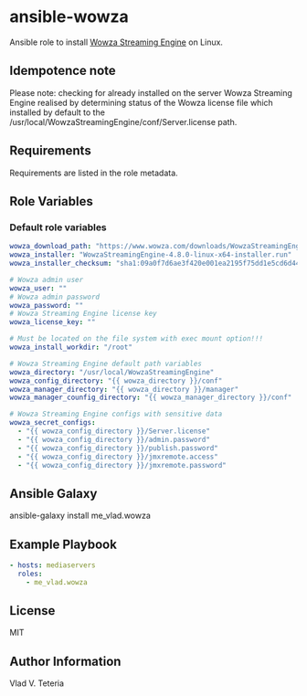 # ansible-wowza

Ansible role to install [Wowza Streaming Engine](https://www.wowza.com/products/streaming-engine) on Linux.

## Idempotence note

Please note: checking for already installed on the server Wowza Streaming Engine realised by determining status of the Wowza license file which installed by default to the /usr/local/WowzaStreamingEngine/conf/Server.license path.

## Requirements

Requirements are listed in the role metadata.

## Role Variables

### Default role variables

``` yaml
wowza_download_path: "https://www.wowza.com/downloads/WowzaStreamingEngine-4-8-0/"
wowza_installer: "WowzaStreamingEngine-4.8.0-linux-x64-installer.run"
wowza_installer_checksum: "sha1:09a0f7d6ae3f420e001ea2195f75dd1e5cd6d44a"

# Wowza admin user
wowza_user: ""
# Wowza admin password
wowza_password: ""
# Wowza Streaming Engine license key
wowza_license_key: ""

# Must be located on the file system with exec mount option!!!
wowza_install_workdir: "/root"

# Wowza Streaming Engine default path variables
wowza_directory: "/usr/local/WowzaStreamingEngine"
wowza_config_directory: "{{ wowza_directory }}/conf"
wowza_manager_directory: "{{ wowza_directory }}/manager"
wowza_manager_counfig_directory: "{{ wowza_manager_directory }}/conf"

# Wowza Streaming Engine configs with sensitive data
wowza_secret_configs:
  - "{{ wowza_config_directory }}/Server.license"
  - "{{ wowza_config_directory }}/admin.password"
  - "{{ wowza_config_directory }}/publish.password"
  - "{{ wowza_config_directory }}/jmxremote.access"
  - "{{ wowza_config_directory }}/jmxremote.password"
```

## Ansible Galaxy

ansible-galaxy install me_vlad.wowza


## Example Playbook

``` yaml
- hosts: mediaservers
  roles:
    - me_vlad.wowza
```

## License

MIT

## Author Information

Vlad V. Teteria
